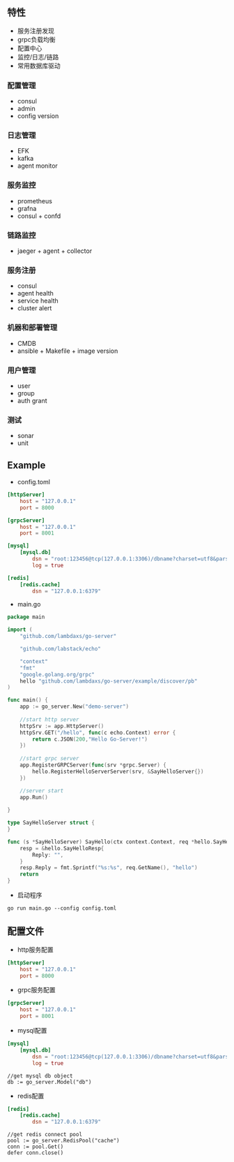 ## 特性

- 服务注册发现
- grpc负载均衡
- 配置中心
- 监控/日志/链路
- 常用数据库驱动

### 配置管理

- consul
- admin
- config version

### 日志管理

- EFK
- kafka
- agent monitor

### 服务监控

- prometheus
- grafna
- consul + confd

### 链路监控

- jaeger + agent + collector

### 服务注册

- consul
- agent health
- service health
- cluster alert

### 机器和部署管理

- CMDB
- ansible + Makefile + image version


### 用户管理

- user
- group
- auth grant

### 测试

- sonar
- unit



## Example


- config.toml

```toml
[httpServer]
    host = "127.0.0.1"
    port = 8000

[grpcServer]
    host = "127.0.0.1"
    port = 8001

[mysql]
    [mysql.db]
        dsn = "root:123456@tcp(127.0.0.1:3306)/dbname?charset=utf8&parseTime=True&loc=Local&readTimeout=3s"
        log = true

[redis]
    [redis.cache]
        dsn = "127.0.0.1:6379"
```

- main.go

```go
package main

import (    
    "github.com/lambdaxs/go-server"

    "github.com/labstack/echo"

    "context"   
    "fmt"
    "google.golang.org/grpc"
    hello "github.com/lambdaxs/go-server/example/discover/pb"
)

func main() {
    app := go_server.New("demo-server")
    
    //start http server
    httpSrv := app.HttpServer()
    httpSrv.GET("/hello", func(c echo.Context) error {
        return c.JSON(200,"Hello Go-Server!")
    })
    
    //start grpc server
    app.RegisterGRPCServer(func(srv *grpc.Server) {
        hello.RegisterHelloServerServer(srv, &SayHelloServer{})             
    })

    //server start
    app.Run()
    
}

type SayHelloServer struct {
}

func (s *SayHelloServer) SayHello(ctx context.Context, req *hello.SayHelloReq) (resp *hello.SayHelloResp, err error) {
    resp = &hello.SayHelloResp{
        Reply: "",
    }
    resp.Reply = fmt.Sprintf("%s:%s", req.GetName(), "hello")
    return
}

```

- 启动程序

```shell script
go run main.go --config config.toml
```

## 配置文件

- http服务配置

```toml
[httpServer]
    host = "127.0.0.1"
    port = 8000
```

- grpc服务配置

```toml
[grpcServer]
    host = "127.0.0.1"
    port = 8001
```

- mysql配置

```toml
[mysql]
    [mysql.db]
        dsn = "root:123456@tcp(127.0.0.1:3306)/dbname?charset=utf8&parseTime=True&loc=Local&readTimeout=3s"
        log = true
```

```golang
//get mysql db object
db := go_server.Model("db")

```

- redis配置

```toml
[redis]
    [redis.cache]
        dsn = "127.0.0.1:6379"
```

```golang
//get redis connect pool
pool := go_server.RedisPool("cache")
conn := pool.Get()
defer conn.close()
```